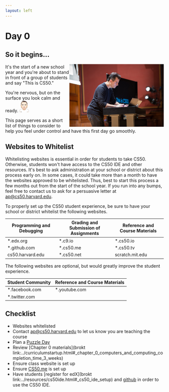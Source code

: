 ```yaml
---
layout: left
---
```


# Day 0

## So it begins...

<img src="david.jpg" alt="David" width="300" align="right">

It's the start of a new school year and you're about to stand in front of a group of students and say "This is CS50."

You're nervous, but on the surface you look calm and ready. <img src="eminem.jpg" alt="eminem" width="30">

This page serves as a short list of things to consider to help you feel under control and have this first day go smoothly.

## Websites to Whitelist

Whitelisting websites is essential in order for students to take CS50. Otherwise, students won't have access to the CS50 IDE and other resources.  It's best to ask administration at your school or district about this process early on. In some cases, it could take more than a month to have the websites approved to be whitelisted. Thus, best to start this process a few months out from the start of the school year. If you run into any bumps, feel free to contact us to ask for a persuasive letter at ap@cs50.harvard.edu.

To properly set up the CS50 student experience, be sure to have your school or district whitelist the following websites.

| Programming and Debugging | Grading and Submission of Assignments | Reference and Course Materials |
|---------------------------|---------------------------------------|--------------------------------|
| *.edx.org                 | *.c9.io                               | *.cs50.io                      |
| *.github.com              | *.cs50.me                             | *.cs50.tv                      |
| cs50.harvard.edu          | *.cs50.net                            | scratch.mit.edu                |

The following websites are optional, but would greatly improve the student experience.

| Student Community | Reference and Course Materials |
|-------------------|--------------------------------|
| *.facebook.com    | *.youtube.com                  |
| *.twitter.com     |                                |

## Checklist

* Websites whitelisted
* Contact [ap@cs50.harvard.edu](mailto:ap@cs50.harvard.edu) to let us know you are teaching the course
* Plan a [Puzzle Day](../events/puzzleday)
* Review [Chapter 0 materials](brokt link:../curriculumstartup.html#_chapter_0_computers_and_computing_completion_time_3_weeks)
* Ensure class website is set up
* Ensure [CS50.me](brokt) is set up
* Have students [register for edX](brokt link:../resources/cs50ide.html#_cs50_ide_setup) and [github](brokt) in order to use the CS50 IDE.
